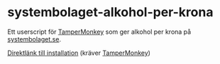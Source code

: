# systembolaget-alkohol-per-krona

Ett userscript för [TamperMonkey](https://github.com/OpenUserJs/OpenUserJS.org/wiki/Tampermonkey-for-Chrome) som ger alkohol per krona på [systembolaget.se](http://www.systembolaget.se).

[Direktlänk till installation](https://github.com/TheAOS/systembolaget-alkohol-per-krona/raw/master/systembolaget-alkohol-per-krona.user.js) (kräver [TamperMonkey](https://github.com/OpenUserJs/OpenUserJS.org/wiki/Tampermonkey-for-Chrome))

